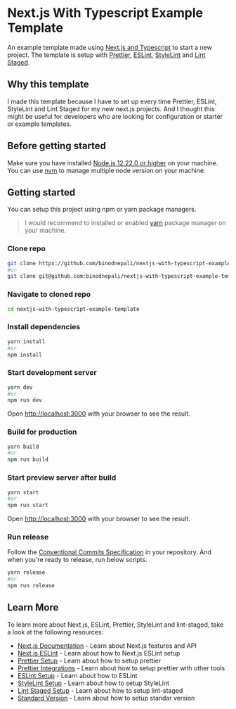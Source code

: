 # Next.js With Typescript Example Template

An example template made using [Next.js and Typescript](https://nextjs.org/docs) to start a new project. The template is setup with [Prettier](https://prettier.io/docs/en/install.html), [ESLint](https://eslint.org/docs/user-guide/getting-started), [StyleLint](https://stylelint.io/user-guide/get-started) and [Lint Staged](https://github.com/okonet/lint-staged).

## Why this template

I made this template because I have to set up every time Prettier, ESLint, StyleLint and Lint Staged for my new next.js projects. And I thought this might be useful for developers who are looking for configuration or starter or example templates.

## Before getting started

Make sure you have installed [Node.js 12.22.0 or higher](https://nodejs.org/en/) on your machine. You can use [nvm](https://github.com/nvm-sh/nvm) to manage multiple node version on your machine.

## Getting started

You can setup this project using npm or yarn package managers.

> I would recommend to installed or enabled [yarn](https://yarnpkg.com/getting-started) package manager on your machine.

### Clone repo

```bash
git clone https://github.com/binodnepali/nextjs-with-typescript-example-template.git
#or
git clone git@github.com:binodnepali/nextjs-with-typescript-example-template.git
```

### Navigate to cloned repo

```bash
cd nextjs-with-typescript-example-template
```

### Install dependencies

```bash
yarn install
#or
npm install
```

### Start development server

```bash
yarn dev
#or
npm run dev
```

Open [http://localhost:3000](http://localhost:3000) with your browser to see the result.

### Build for production

```bash
yarn build
#or
npm run build
```

### Start preview server after build

```bash
yarn start
#or
npm run start
```

Open [http://localhost:3000](http://localhost:3000) with your browser to see the result.

### Run release

Follow the [Conventional Commits Specification](https://www.conventionalcommits.org/en/v1.0.0/) in your repository. And when you're ready to release, run below scripts.

```bash
yarn release
#or
npm run release
```

## Learn More

To learn more about Next.js, ESLint, Prettier, StyleLint and lint-staged, take a look at the following resources:

* [Next.js Documentation](https://nextjs.org/docs) - Learn about Next.js features and API
* [Next.js ESLint](https://nextjs.org/docs/basic-features/eslint) - Learn about how to Next.js ESLint setup
* [Prettier Setup](https://prettier.io/docs/en/install.html) - Learn about how to setup prettier
* [Prettier Integrations](https://prettier.io/docs/en/related-projects.html) - Learn about how to setup prettier with other tools
* [ESLint Setup](https://eslint.org/docs/user-guide/getting-started) - Learn about how to ESLint
* [StyleLint Setup](https://stylelint.io/user-guide/get-started) - Learn about how to setup StyleLint
* [Lint Staged Setup](https://github.com/okonet/lint-staged) - Learn about how to setup lint-staged
* [Standard Version](https://github.com/conventional-changelog/standard-version) - Learn about how to setup standar version
